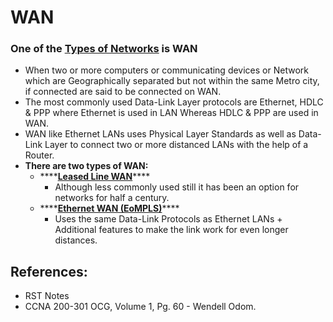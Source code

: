 # WAN

### One of the [Types of Networks](types-of-network.md) is WAN

* When two or more computers or communicating devices or Network which are Geographically separated but not within the same Metro city, if connected are said to be connected on WAN.
* The most commonly used Data-Link Layer protocols are Ethernet, HDLC & PPP where Ethernet is used in LAN Whereas HDLC & PPP are used in WAN.
* WAN like Ethernet LANs uses Physical Layer Standards as well as Data-Link Layer to connect two or more distanced LANs with the help of a Router.
* **There are two types of WAN:**
  * \*\*\*\*[**Leased Line WAN**](untitled-36.md)\*\*\*\*
    * Although less commonly used still it has been an option for networks for half a century.
  * \*\*\*\*[**Ethernet WAN \(EoMPLS\)**](untitled-39.md)\*\*\*\*
    * Uses the same Data-Link Protocols as Ethernet LANs + Additional features to make the link work for even longer distances.

## References:

* RST Notes
* CCNA 200-301 OCG, Volume 1, Pg. 60 - Wendell Odom.

